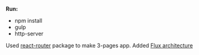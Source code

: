 **Run:**

* npm install
* gulp
* http-server


Used [react-router](https://github.com/rackt/react-router) package to make 3-pages app. 
Added [Flux architecture](https://facebook.github.io/flux/) 
